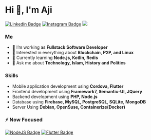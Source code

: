 
# Hi 👋, I'm Aji

[![Linkedin Badge](https://img.shields.io/badge/linkedin-%230077B5.svg?&style=for-the-badge&logo=linkedin&logoColor=white)](https://www.linkedin.com/in/agung-setiyoaji-105750138/)
[![Instagram Badge](https://img.shields.io/badge/Instagram-E4405F?style=for-the-badge&logo=instagram&logoColor=white)](https://www.instagram.com/setiyoaji_am)
![](https://komarev.com/ghpvc/?username=setioaji&style=for-the-badge)

### Me
- 🌱 I’m working as **Fullstack Software Developer**
- 👯 Interested in everything about **Blockchain, P2P, and Linux**
- 🤔 Currently learning **Node.js, Kotlin, Redis**
- 💬 Ask me about **Technology, Islam, History and Politics**
### Skills
- Mobile application development using **Cordova, Flutter**
- Frontend development using **Framework7, Semantic-UI, JQuery**
- Backend development using **PHP, Node.js**
- Database using **Firebase, MySQL, PostgreSQL, SQLite, MongoDB**
- Server Using **Debian, OpenSuse, Containerize(Docker)**

### ⚡ Now Focused
[![NodeJS Badge](https://img.shields.io/badge/Node.js-339933?style=for-the-badge&logo=nodedotjs&logoColor=white)](#)
[![Flutter Badge](https://img.shields.io/badge/Flutter-02569B?style=for-the-badge&logo=flutter&logoColor=white)](#)
